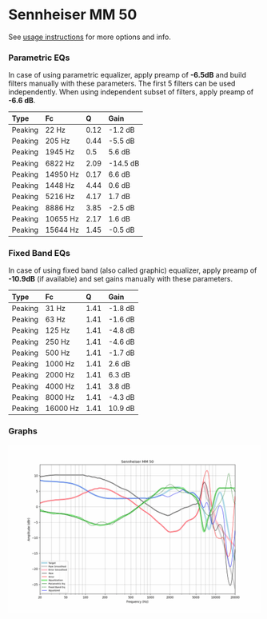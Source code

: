 # Sennheiser MM 50
See [usage instructions](https://github.com/jaakkopasanen/AutoEq#usage) for more options and info.

### Parametric EQs
In case of using parametric equalizer, apply preamp of **-6.5dB** and build filters manually
with these parameters. The first 5 filters can be used independently.
When using independent subset of filters, apply preamp of **-6.6 dB**.

| Type    | Fc       |    Q | Gain     |
|:--------|:---------|:-----|:---------|
| Peaking | 22 Hz    | 0.12 | -1.2 dB  |
| Peaking | 205 Hz   | 0.44 | -5.5 dB  |
| Peaking | 1945 Hz  | 0.5  | 5.6 dB   |
| Peaking | 6822 Hz  | 2.09 | -14.5 dB |
| Peaking | 14950 Hz | 0.17 | 6.6 dB   |
| Peaking | 1448 Hz  | 4.44 | 0.6 dB   |
| Peaking | 5216 Hz  | 4.17 | 1.7 dB   |
| Peaking | 8886 Hz  | 3.85 | -2.5 dB  |
| Peaking | 10655 Hz | 2.17 | 1.6 dB   |
| Peaking | 15644 Hz | 1.45 | -0.5 dB  |

### Fixed Band EQs
In case of using fixed band (also called graphic) equalizer, apply preamp of **-10.9dB**
(if available) and set gains manually with these parameters.

| Type    | Fc       |    Q | Gain    |
|:--------|:---------|:-----|:--------|
| Peaking | 31 Hz    | 1.41 | -1.8 dB |
| Peaking | 63 Hz    | 1.41 | -1.6 dB |
| Peaking | 125 Hz   | 1.41 | -4.8 dB |
| Peaking | 250 Hz   | 1.41 | -4.6 dB |
| Peaking | 500 Hz   | 1.41 | -1.7 dB |
| Peaking | 1000 Hz  | 1.41 | 2.6 dB  |
| Peaking | 2000 Hz  | 1.41 | 6.3 dB  |
| Peaking | 4000 Hz  | 1.41 | 3.8 dB  |
| Peaking | 8000 Hz  | 1.41 | -4.3 dB |
| Peaking | 16000 Hz | 1.41 | 10.9 dB |

### Graphs
![](./Sennheiser%20MM%2050.png)